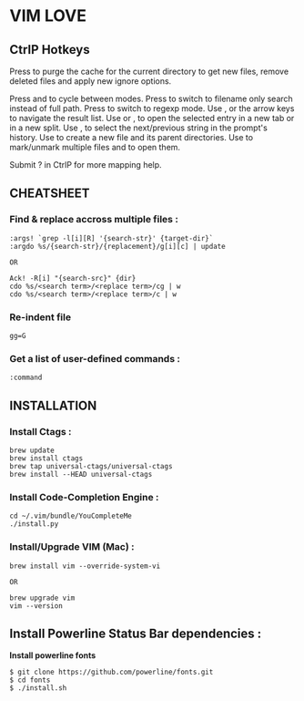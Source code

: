 # VIM LOVE

## CtrlP Hotkeys

Press <F5> to purge the cache for the current directory to get new files, remove deleted files and apply new ignore options.

Press <c-f> and <c-b> to cycle between modes.
Press <c-d> to switch to filename only search instead of full path.
Press <c-r> to switch to regexp mode.
Use <c-j>, <c-k> or the arrow keys to navigate the result list.
Use <c-t> or <c-v>, <c-x> to open the selected entry in a new tab or in a new split.
Use <c-n>, <c-p> to select the next/previous string in the prompt's history.
Use <c-y> to create a new file and its parent directories.
Use <c-z> to mark/unmark multiple files and <c-o> to open them.

Submit ? in CtrlP for more mapping help.

## CHEATSHEET

### Find & replace accross multiple files :

```
:args! `grep -l[i][R] '{search-str}' {target-dir}`
:argdo %s/{search-str}/{replacement}/g[i][c] | update

OR

Ack! -R[i] "{search-src}" {dir}
cdo %s/<search term>/<replace term>/cg | w
cdo %s/<search term>/<replace term>/c | w
```

### Re-indent file

```
gg=G
```

### Get a list of user-defined commands :

```
:command
```

## INSTALLATION

### Install Ctags :

```
brew update
brew install ctags
brew tap universal-ctags/universal-ctags
brew install --HEAD universal-ctags
```

### Install Code-Completion Engine :

```
cd ~/.vim/bundle/YouCompleteMe
./install.py
```

### Install/Upgrade VIM (Mac) :

```
brew install vim --override-system-vi

OR

brew upgrade vim
vim --version
```

## Install Powerline Status Bar dependencies :

**Install powerline fonts**
```
$ git clone https://github.com/powerline/fonts.git
$ cd fonts
$ ./install.sh
```
